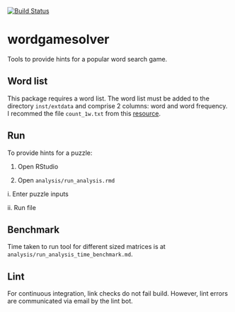 [![Build Status](https://travis-ci.com/jolyonfaria/wordgamesolver.svg?branch=master)](https://travis-ci.com/jolyonfaria/wordgamesolver)
<br />

# wordgamesolver

Tools to provide hints for a popular word search game.

## Word list

This package requires a word list. The word list must be added to the directory `inst/extdata` and comprise 2 columns: word and word frequency. I recommed the file `count_1w.txt` from this [resource](https://norvig.com/ngrams/).

## Run

To provide hints for a puzzle:

1. Open RStudio

2. Open `analysis/run_analysis.rmd`

i. Enter puzzle inputs

ii. Run file

## Benchmark

Time taken to run tool for different sized matrices is at `analysis/run_analysis_time_benchmark.md`.

## Lint

For continuous integration, link checks do not fail build. However, lint errors are communicated via email by the lint bot.
